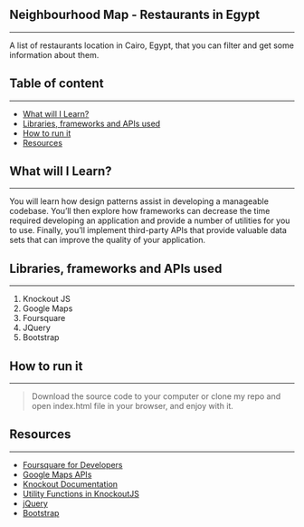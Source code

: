 ## Neighbourhood Map - Restaurants in Egypt
---

A list of restaurants location in Cairo, Egypt, that you can filter and get some information about them.

## Table of content
---

* [What will I Learn?](#what-will-i-learn)
* [Libraries, frameworks and APIs used](#libraries-frameworks-and-apis-used)
* [How to run it](#how-to-run-it)
* [Resources](#resources)


## What will I Learn?
---

You will learn how design patterns assist in developing a manageable codebase. You’ll then explore how frameworks can decrease the time required developing an application and provide a number of utilities for you to use. Finally, you’ll implement third-party APIs that provide valuable data sets that can improve the quality of your application.

## Libraries, frameworks and APIs used
---

1. Knockout JS
2. Google Maps
3. Foursquare
4. JQuery
5. Bootstrap


## How to run it
--- 

> Download the source code to your computer or clone my repo and open index.html file in your browser, and enjoy with it.

## Resources
---

* [Foursquare for Developers](https://developer.foursquare.com/)
* [Google Maps APIs](https://developers.google.com/maps/)
* [Knockout Documentation](http://knockoutjs.com/documentation/introduction.html)
* [Utility Functions in KnockoutJS](http://www.knockmeout.net/2011/04/utility-functions-in-knockoutjs.html)
* [jQuery](http://api.jquery.com/)
* [Bootstrap](https://v4-alpha.getbootstrap.com/getting-started/introduction/)
